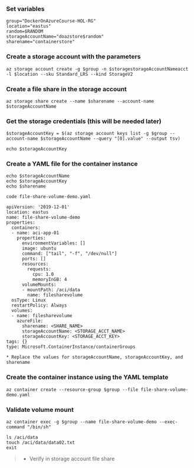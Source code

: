 

### Set variables
```
group="DockerOnAzureCourse-HOL-RG"
location="eastus"
random=$RANDOM
storageAccountName="doazstore$random"
sharename="containerstore"
```

### Create a storage account with the parameters
```
az storage account create -g $group -n $storagestorageAccountNameacct -l $location --sku Standard_LRS --kind StorageV2
```

### Create a file share in the storage account
```
az storage share create --name $sharename --account-name $storageAccountName
```

### Get the storage credentials (this will be needed later)
```
$storageAccountKey = $(az storage account keys list -g $group --account-name $storageAccountName --query "[0].value" --output tsv)

echo $storageAccountKey
```

### Create a YAML file for the container instance
```
echo $storageAccountName
echo $storageAccountKey
echo $sharename

code file-share-volume-demo.yaml

apiVersion: '2019-12-01'
location: eastus
name: file-share-volume-demo
properties:
  containers:
  - name: aci-app-01
    properties:
      environmentVariables: []
      image: ubuntu
      command: ["tail", "-f", "/dev/null"]
      ports: []
      resources:
        requests:
          cpu: 1.0
          memoryInGB: 4
      volumeMounts:
      - mountPath: /aci/data
        name: filesharevolume
  osType: Linux
  restartPolicy: Always
  volumes:
  - name: filesharevolume
    azureFile:
      sharename: <SHARE_NAME>
      storageAccountName: <STORAGE_ACCT_NAME>
      storageAccountKey: <STORAGE_ACCT_KEY>
tags: {}
type: Microsoft.ContainerInstance/containerGroups

* Replace the values for storageAccountName, storageAccountKey, and sharename
```

### Create the container instance using the YAML template
```
az container create --resource-group $group --file file-share-volume-demo.yaml
```

### Validate volume mount
```
az container exec -g $group --name file-share-volume-demo --exec-command "/bin/sh"

ls /aci/data
touch /aci/data/data02.txt
exit
```

>* Verify in storage account file share